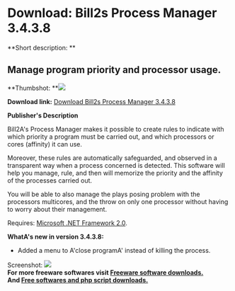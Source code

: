 # Download: Bill2s Process Manager 3.4.3.8

**Short description: **

## Manage program priority and processor usage.

  
**Thumbshot: **![](http://www.freewarefiles.com/screenshot/bill2pmanager_md.gif)   
  
**Download link:** [Download Bill2s Process Manager 3.4.3.8](http://freesoftwares.boysofts.com/Bill2s-Process-Manager_program_40127.html)  
  

**Publisher's Description**  
  

Bill2A's Process Manager makes it possible to create rules to indicate with
which priority a program must be carried out, and which processors or cores
(affinity) it can use.

Moreover, these rules are automatically safeguarded, and observed in a
transparent way when a process concerned is detected. This software will help
you manage, rule, and then will memorize the priority and the affinity of the
processes carried out.

You will be able to also manage the plays posing problem with the processors
multicores, and the throw on only one processor without having to worry about
their management.

Requires: [Microsoft .NET Framework
2.0](http://www.freewarefiles.com/program_10_108_16026.html).

**WhatA's new in version 3.4.3.8:**

  * Added a menu to A'close programA' instead of killing the process. 

  
  
Screenshot: ![](http://www.freewarefiles.com/screenshot/bill2pmanager.gif)  
**For more freeware softwares visit [Freeware software downloads.](http://freesoftwares.boysofts.com/)**   
**And [Free softwares and php script downloads.](http://www.boysofts.com/)**


